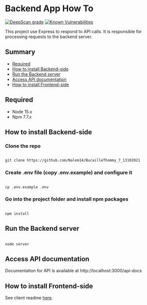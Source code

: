 
# Backend App How To
[![DeepScan grade](https://deepscan.io/api/teams/14417/projects/18899/branches/475586/badge/grade.svg)](https://deepscan.io/dashboard#view=project&tid=14417&pid=18899&bid=475586)
[![Known Vulnerabilities](https://snyk.io/test/github/Nalem14/BucailleThommy_7_13102021/badge.svg)](https://snyk.io/test/github/Nalem14/BucailleThommy_7_13102021)


This project use Express to respond to API calls. It is responsible for processing requests to the backend server.

## Summary
 - [Required](#required)
 - [How to install Backend-side](#how-to-install-backend-side)
 - [Run the Backend server](#run-the-backend-server)
 - [Access API documentation](#access-api-documentation)
 - [How to install Frontend-side](#how-to-install-frontend-side)


## Required

* Node 15.x
* Npm 7.7.x

  
  

## How to install Backend-side

### Clone the repo

```

git clone https://github.com/Nalem14/BucailleThommy_7_13102021

```

  

### Create .env file (copy .env.example) and configure it

```

cp .env.example .env

```

  

### Go into the project folder and install npm packages

```

npm install

```

  
  

## Run the Backend server

```

node server

```

  
  

## Access API documentation

Documentation for API is available at http://localhost:3000/api-docs

  

## How to install Frontend-side

See client readme [here](https://github.com/Nalem14/BucailleThommy_7_13102021/blob/main/client/README.md).
